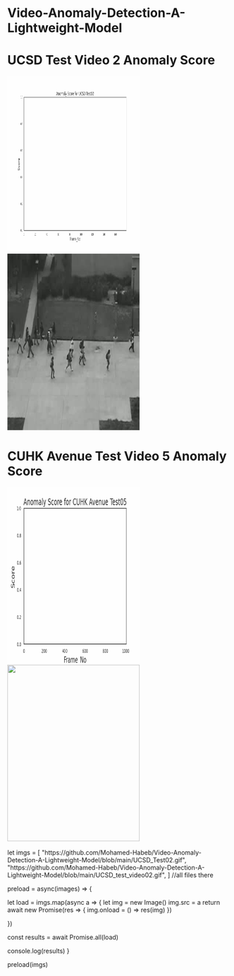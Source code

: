 # Video-Anomaly-Detection-A-Lightweight-Model

# UCSD Test Video 2 Anomaly Score
<p>
<img src="https://github.com/Mohamed-Habeb/Video-Anomaly-Detection-A-Lightweight-Model/blob/main/UCSD_Test02.gif" width="300" height="400" />

<img src="https://github.com/Mohamed-Habeb/Video-Anomaly-Detection-A-Lightweight-Model/blob/main/UCSD_test_video02.gif" width="300" height="400" />
</p>


# CUHK Avenue Test Video 5 Anomaly Score

<p>
<img src="https://github.com/Mohamed-Habeb/Video-Anomaly-Detection-A-Lightweight-Model/blob/main/CUHK_Test05.gif" width="300" height="400" />

<img src="https://github.com/Mohamed-Habeb/Video-Anomaly-Detection-A-Lightweight-Model/blob/main/CUHK_Test_Video05.gif" width="300" height="400" />
</p>

<p>
let imgs = [
  "https://github.com/Mohamed-Habeb/Video-Anomaly-Detection-A-Lightweight-Model/blob/main/UCSD_Test02.gif",
  "https://github.com/Mohamed-Habeb/Video-Anomaly-Detection-A-Lightweight-Model/blob/main/UCSD_test_video02.gif",
] //all files there

preload = async(images) => {

  let load = imgs.map(async a => {
    let img = new Image()
    img.src = a
    return await new Promise(res => {
      img.onload = () => res(img)
    })


  })


  const results = await Promise.all(load)
</p>
  console.log(results)
}

preload(imgs)
